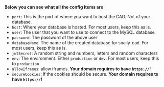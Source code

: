 **Below you can see what all the config items are**

- `port`: This is the port of where you want to host the CAD. Not of your database.
- `host`: Where your database is hosted. For most users, keep this as is.
- `user`: The user that you want to use to connect to the MySQL database
- `password`: The password of the above user
- `databaseName`: The name of the created database for snaily-cad. For most users, keep this as is.
- `jwtSecret`: A random string and numbers, letters and random characters
- `env`: The environment. Either `production` or `dev`. For most users, keep this to `production`
- `allowIframes`: allow iframes. **Your domain requires to have `https://`!**
- `secureCookies`: if the cookies should be secure. **Your domain requires to have `https://`!**